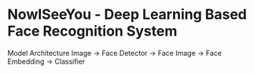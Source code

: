 # NowISeeYou - Deep Learning Based Face Recognition System

Model Architecture
Image -> Face Detector -> Face Image -> Face Embedding -> Classifier


